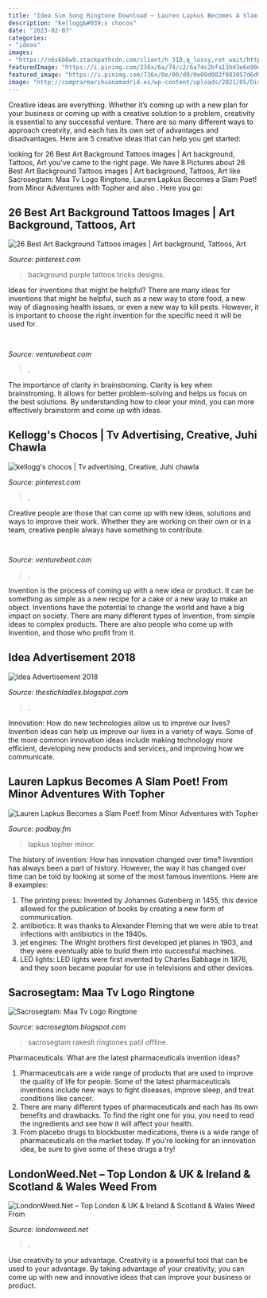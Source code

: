 ```yaml
---
title: "Idea Sim Song Ringtone Download ~ Lauren Lapkus Becomes A Slam Poet! From Minor Adventures With Topher"
description: "Kellogg&#039;s chocos"
date: "2023-02-07"
categories:
- "ideas"
images:
- "https://n6s6b6w9.stackpathcdn.com/client/h_310,q_lossy,ret_wait/https://lh3.googleusercontent.com/TvNjGFwWrrUS6IsZktYFZL-89EVbal63z_Ct1hIsnFY3NOdKqRZaAL4HkCPFS3bynTg"
featuredImage: "https://i.pinimg.com/236x/6a/74/c2/6a74c2bfa13bd3e6e90d305b1f70733f.jpg"
featured_image: "https://i.pinimg.com/736x/0e/00/d0/0e00d082f083057d6d9f868d72d4f2d1.jpg"
image: "http://comprarmarihuanamadrid.es/wp-content/uploads/2021/05/Diseno-sin-titulo-2021-05-10T143121.920.jpg"
---
```



Creative ideas are everything. Whether it’s coming up with a new plan for your business or coming up with a creative solution to a problem, creativity is essential to any successful venture. There are so many different ways to approach creatvity, and each has its own set of advantages and disadvantages. Here are 5 creative ideas that can help you get started: 

	

		
looking for 26 Best Art Background Tattoos images | Art background, Tattoos, Art you've came to the right page. We have 8 Pictures about 26 Best Art Background Tattoos images | Art background, Tattoos, Art like Sacrosegtam: Maa Tv Logo Ringtone, Lauren Lapkus Becomes a Slam Poet! from Minor Adventures with Topher and also . Here you go:
		
    
## 26 Best Art Background Tattoos Images | Art Background, Tattoos, Art

<img loading=lazy src="https://i.pinimg.com/236x/6a/74/c2/6a74c2bfa13bd3e6e90d305b1f70733f.jpg" onerror="this.onerror=null;this.src='https://tse4.mm.bing.net/th?id=OIP.3sniDetqXYxB4O103LPApAAAAA&amp;pid=15.1';" alt="26 Best Art Background Tattoos images | Art background, Tattoos, Art">

_Source: pinterest.com_

>background purple tattoos tricks designs. 

	

Ideas for inventions that might be helpful?
There are many ideas for inventions that might be helpful, such as a new way to store food, a new way of diagnosing health issues, or even a new way to kill pests. However, it is important to choose the right invention for the specific need it will be used for.

    
## 

<img loading=lazy src="https://venturebeat.com/wp-content/uploads/2018/08/unnamed-2.jpg?w=707" onerror="this.onerror=null;this.src='https://tse4.mm.bing.net/th?id=OIP.agWlQ-NfZxBAoNoAd-7NjgHaGR&amp;pid=15.1';" alt="">

_Source: venturebeat.com_

>. 

	

The importance of clarity in brainstroming.
Clarity is key when brainstroming. It allows for better problem-solving and helps us focus on the best solutions. By understanding how to clear your mind, you can more effectively brainstorm and come up with ideas.

    
## Kellogg&#039;s Chocos | Tv Advertising, Creative, Juhi Chawla

<img loading=lazy src="https://i.pinimg.com/736x/0e/00/d0/0e00d082f083057d6d9f868d72d4f2d1.jpg" onerror="this.onerror=null;this.src='https://tse4.mm.bing.net/th?id=OIP.p5L81j-dR9WcaC-VgkByOgHaFj&amp;pid=15.1';" alt="kellogg&#039;s chocos | Tv advertising, Creative, Juhi chawla">

_Source: pinterest.com_

>. 

	

Creative people are those that can come up with new ideas, solutions and ways to improve their work. Whether they are working on their own or in a team, creative people always have something to contribute.

    
## 

<img loading=lazy src="https://venturebeat.com/wp-content/uploads/2017/12/uspresidentssiri.jpg?w=800" onerror="this.onerror=null;this.src='https://tse3.mm.bing.net/th?id=OIP.OcejVjsL9Jibue1HaAgyjAHaFV&amp;pid=15.1';" alt="">

_Source: venturebeat.com_

>. 

	

Invention is the process of coming up with a new idea or product. It can be something as simple as a new recipe for a cake or a new way to make an object. Inventions have the potential to change the world and have a big impact on society. There are many different types of Invention, from simple ideas to complex products. There are also people who come up with Invention, and those who profit from it.

    
## Idea Advertisement 2018

<img loading=lazy src="https://image.shutterstock.com/image-vector/desk-calendar-2018-template-design-450w-681218194.jpg" onerror="this.onerror=null;this.src='https://tse1.mm.bing.net/th?id=OIP._GdL6P6fLS_vUlodSOtCTgAAAA&amp;pid=15.1';" alt="Idea Advertisement 2018">

_Source: thestichladies.blogspot.com_

>. 

	

Innovation: How do new technologies allow us to improve our lives?
Invention ideas can help us improve our lives in a variety of ways. Some of the more common innovation ideas include making technology more efficient, developing new products and services, and improving how we communicate.

    
## Lauren Lapkus Becomes A Slam Poet! From Minor Adventures With Topher

<img loading=lazy src="https://cdn.simplecast.com/images/0a42519e-032a-4dd7-95fd-5fd17577620b/2bd9fc12-dba2-4488-89a6-4e784590e542/IMG_6479_2.jpg?aid=rss_feed" onerror="this.onerror=null;this.src='https://tse4.mm.bing.net/th?id=OIP.KdR4EJu1S4SVCuIipolDDQHaHa&amp;pid=15.1';" alt="Lauren Lapkus Becomes a Slam Poet! from Minor Adventures with Topher">

_Source: podbay.fm_

>lapkus topher minor. 

	

The history of invention: How has innovation changed over time?
Invention has always been a part of history. However, the way it has changed over time can be told by looking at some of the most famous inventions. Here are 8 examples:
1. The printing press: Invented by Johannes Gutenberg in 1455, this device allowed for the publication of books by creating a new form of communication.
2. antibiotics: It was thanks to Alexander Fleming that we were able to treat infections with antibiotics in the 1940s.
3. jet engines: The Wright brothers first developed jet planes in 1903, and they were eventually able to build them into successful machines.
4. LED lights: LED lights were first invented by Charles Babbage in 1876, and they soon became popular for use in televisions and other devices.

    
## Sacrosegtam: Maa Tv Logo Ringtone

<img loading=lazy src="https://n6s6b6w9.stackpathcdn.com/client/h_310,q_lossy,ret_wait/https://lh3.googleusercontent.com/TvNjGFwWrrUS6IsZktYFZL-89EVbal63z_Ct1hIsnFY3NOdKqRZaAL4HkCPFS3bynTg" onerror="this.onerror=null;this.src='https://tse3.mm.bing.net/th?id=OIP.GJDfS8e8vIcHCpM_2VMIoQAAAA&amp;pid=15.1';" alt="Sacrosegtam: Maa Tv Logo Ringtone">

_Source: sacrosegtam.blogspot.com_

>sacrosegtam rakesh ringtones patil offline. 

	

Pharmaceuticals: What are the latest pharmaceuticals invention ideas?
1. Pharmaceuticals are a wide range of products that are used to improve the quality of life for people. Some of the latest pharmaceuticals inventions include new ways to fight diseases, improve sleep, and treat conditions like cancer.
2. There are many different types of pharmaceuticals and each has its own benefits and drawbacks. To find the right one for you, you need to read the ingredients and see how it will affect your health.
3. From placebo drugs to blockbuster medications, there is a wide range of pharmaceuticals on the market today. If you're looking for an innovation idea, be sure to give some of these drugs a try!

    
## LondonWeed.Net – Top London &amp; UK &amp; Ireland &amp; Scotland &amp; Wales Weed From

<img loading=lazy src="http://comprarmarihuanamadrid.es/wp-content/uploads/2021/05/Diseno-sin-titulo-2021-05-10T143121.920.jpg" onerror="this.onerror=null;this.src='https://tse2.mm.bing.net/th?id=OIP.tzVpOYzebLIXfRrGISBZIQAAAA&amp;pid=15.1';" alt="LondonWeed.Net – Top London &amp; UK &amp; Ireland &amp; Scotland &amp; Wales Weed From">

_Source: londonweed.net_

>. 

	

Use creativity to your advantage.
Creativity is a powerful tool that can be used to your advantage. By taking advantage of your creativity, you can come up with new and innovative ideas that can improve your business or product.


